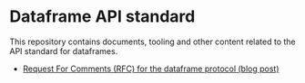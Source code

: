 # Dataframe API standard

This repository contains documents, tooling and other content related to the
API standard for dataframes.

- [Request For Comments (RFC) for the dataframe protocol (blog post)](https://data-apis.org/blog/dataframe_protocol_rfc/)
